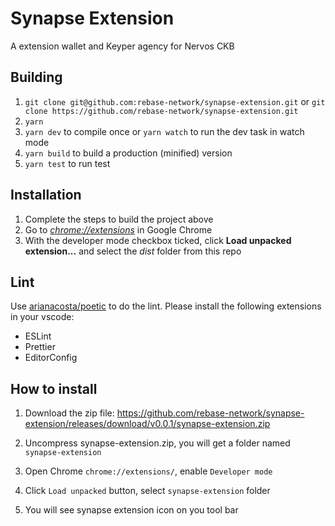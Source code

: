 <!--
 * @Descripttion:
 * @version:
 * @Author: shooter
 * @Date: 2020-05-22 23:56:00
 * @LastEditors: shooter
 * @LastEditTime: 2020-05-23 00:04:49
-->
# Synapse Extension

A extension wallet and Keyper agency for Nervos CKB

## Building

1. `git clone git@github.com:rebase-network/synapse-extension.git`
   or
   `git clone https://github.com/rebase-network/synapse-extension.git`
2. `yarn`
3. `yarn dev` to compile once or `yarn watch` to run the dev task in watch mode
4. `yarn build` to build a production (minified) version
5. `yarn test` to run test

## Installation

1. Complete the steps to build the project above
2. Go to [_chrome://extensions_](chrome://extensions) in Google Chrome
3. With the developer mode checkbox ticked, click **Load unpacked extension...** and select the _dist_ folder from this repo

## Lint

Use [arianacosta/poetic](https://github.com/arianacosta/poetic) to do the lint. Please install the following extensions in your vscode:

- ESLint
- Prettier
- EditorConfig

## How to install

1. Download the zip file: https://github.com/rebase-network/synapse-extension/releases/download/v0.0.1/synapse-extension.zip

2. Uncompress synapse-extension.zip, you will get a folder named `synapse-extension`

3. Open Chrome `chrome://extensions/`, enable `Developer mode`

4. Click `Load unpacked` button, select `synapse-extension` folder

5. You will see synapse extension icon on you tool bar
